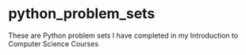 # python_problem_sets
These are Python problem sets I have completed in my Introduction to Computer Science Courses
